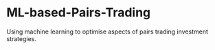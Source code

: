 # ML-based-Pairs-Trading
Using machine learning to optimise aspects of pairs trading investment strategies.
